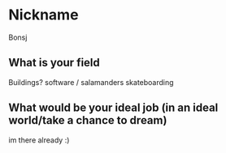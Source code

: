 # Nickname

Bonsj
## What is your field
Buildings? software / salamanders
skateboarding
## What would be your ideal job (in an ideal world/take a chance to dream)
im there already :)
